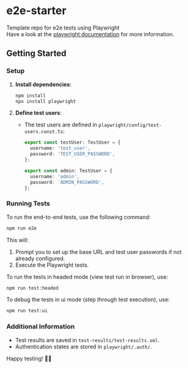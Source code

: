 # e2e-starter

Template repo for e2e tests using Playwright  
Have a look at the [playwright documentation](https://playwright.dev/docs/intro) for more information.

## Getting Started

### Setup

1. **Install dependencies**:

   ```bash
   npm install
   npx install playwright
   ```

2. **Define test users**:

   - The test users are defined in `playwright/config/test-users.const.ts`:

     ```ts
     export const testUser: TestUser = {
       username: 'test_user',
       password: 'TEST_USER_PASSWORD',
     };

     export const admin: TestUser = {
       username: 'admin',
       password: 'ADMIN_PASSWORD',
     };
     ```

### Running Tests

To run the end-to-end tests, use the following command:

```bash
npm run e2e
```

This will:

1. Prompt you to set up the base URL and test user passwords if not already configured.
2. Execute the Playwright tests.

To run the tests in headed mode (view test run in browser), use:

```bash
npm run test:headed
```

To debug the tests in ui mode (step through test execution), use:

```bash
npm run test:ui
```

### Additional Information

- Test results are saved in `test-results/test-results.xml`.
- Authentication states are stored in `playwright/.auth/`.

Happy testing! 🧪🥳
